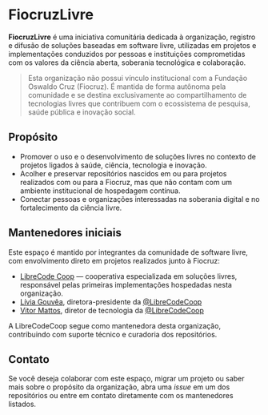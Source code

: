# FiocruzLivre

**FiocruzLivre** é uma iniciativa comunitária dedicada à organização, registro e difusão de soluções baseadas em software livre, utilizadas em projetos e implementações conduzidos por pessoas e instituições comprometidas com os valores da ciência aberta, soberania tecnológica e colaboração.

> Esta organização não possui vínculo institucional com a Fundação Oswaldo Cruz (Fiocruz). É mantida de forma autônoma pela comunidade e se destina exclusivamente ao compartilhamento de tecnologias livres que contribuem com o ecossistema de pesquisa, saúde pública e inovação social.

## Propósito

- Promover o uso e o desenvolvimento de soluções livres no contexto de projetos ligados à saúde, ciência, tecnologia e inovação.
- Acolher e preservar repositórios nascidos em ou para projetos realizados com ou para a Fiocruz, mas que não contam com um ambiente institucional de hospedagem contínua.
- Conectar pessoas e organizações interessadas na soberania digital e no fortalecimento da ciência livre.

## Mantenedores iniciais

Este espaço é mantido por integrantes da comunidade de software livre, com envolvimento direto em projetos realizados junto à Fiocruz:

- [LibreCode Coop](https://github.com/LibreCodeCoop) — cooperativa especializada em soluções livres, responsável pelas primeiras implementações hospedadas nesta organização.
- [Lívia Gouvêa](https://github.com/liviacarolgouvea), diretora-presidente da [@LibreCodeCoop](https://github.com/LibreCodeCoop)
- [Vitor Mattos](https://github.com/VitorMattos), diretor de tecnologia da [@LibreCodeCoop](https://github.com/LibreCodeCoop)

A LibreCodeCoop segue como mantenedora desta organização, contribuindo com suporte técnico e curadoria dos repositórios.

## Contato

Se você deseja colaborar com este espaço, migrar um projeto ou saber mais sobre o propósito da organização, abra uma *issue* em um dos repositórios ou entre em contato diretamente com os mantenedores listados.
